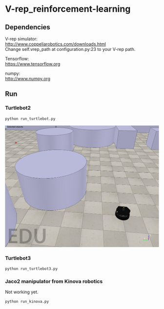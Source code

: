 # V-rep_reinforcement-learning


## Dependencies

V-rep simulator:  
http://www.coppeliarobotics.com/downloads.html  
Change self.vrep_path at configuration.py:23 to your V-rep path.  
  
Tensorflow:  
https://www.tensorflow.org  
  
numpy:  
http://www.numpy.org  

## Run

### Turtlebot2
```bash
python run_turtlebot.py
```
![Alt text](turtlebot_env.png?raw=true)

### Turtlebot3
```bash
python run_turtlebot3.py
```

### Jaco2 manipulator from Kinova robotics
Not working yet.
```bash
python run_kinova.py
```
